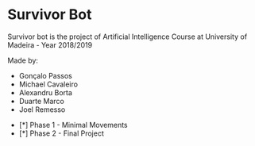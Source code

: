 # Survivor Bot
Survivor bot is the project of Artificial Intelligence Course at University of Madeira - Year 2018/2019

Made by:
 - Gonçalo Passos
 - Michael Cavaleiro
 - Alexandru Borta
 - Duarte Marco
 - Joel Remesso


* [*]  Phase 1 - Minimal Movements
* [*]  Phase 2 - Final Project